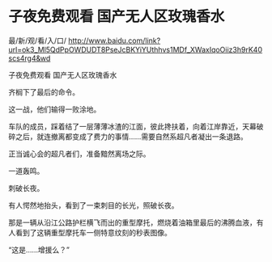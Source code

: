 # 子夜免费观看 国产无人区玫瑰香水

最/新/观/看/入/口/ http://www.baidu.com/link?url=ok3_Ml5QdPpOWDUDT8PseJcBKYiYUthhvs1MDf_XWaxIqoOiiz3h9rK40scs4rg4&wd

子夜免费观看 国产无人区玫瑰香水

齐榈下了最后的命令。

这一战，他们输得一败涂地。

车队的成员，踩着结了一层薄薄冰渣的江面，彼此搀扶着，向着江岸靠近，天幕破碎之后，就连撤离都变成了费力的事情……需要自然系超凡者凝出一条退路。

正当诚心会的超凡者们，准备黯然离场之际。

一道轰鸣。

刺破长夜。

有人愕然地抬头，看到了一束刺目的长光，照破长夜。

那是一辆从沿江公路护栏横飞而出的重型摩托，燃烧着油箱里最后的沸腾血液，有人看到了这辆重型摩托车一侧特意纹刻的秒表图像。

“这是……增援么？”

